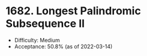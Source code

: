 # 1682. Longest Palindromic Subsequence II
- Difficulty: Medium
- Acceptance: 50.8% (as of 2022-03-14)
